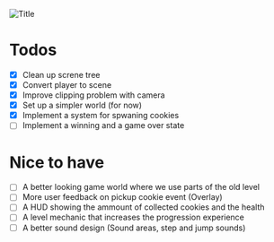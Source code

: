 ![](Cover.png "Title")

# Todos 
- [x] Clean up screne tree
- [x] Convert player to scene
- [x] Improve clipping problem with camera
- [x] Set up a simpler world (for now)
- [x] Implement a system for spwaning cookies
- [ ] Implement a winning and a game over state

# Nice to have
- [ ] A better looking game world where we use parts of the old level
- [ ] More user feedback on pickup cookie event (Overlay)
- [ ] A HUD showing the ammount of collected cookies and the health
- [ ] A level mechanic that increases the progression experience 
- [ ] A better sound design (Sound areas, step and jump sounds)

